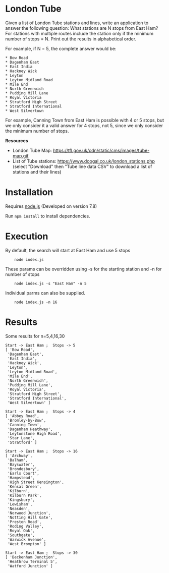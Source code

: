 # London Tube

Given a list of London Tube stations and lines, write an application to answer the following question:  What stations are N stops from East Ham?  For stations with multiple routes include the station only if the minimum number of stops = N.  Print out the results in alphabetical order.
  
  For example, if N = 5, the complete answer would be:
  
    * Bow Road
    * Dagenham East
    * East India
    * Hackney Wick
    * Leyton
    * Leyton Midland Road
    * Mile End
    * North Greenwich
    * Pudding Mill Lane
    * Royal Victoria
    * Stratford High Street
    * Stratford International
    * West Silvertown
    
  For example, Canning Town from East Ham is possible with 4 or 5 stops, but we only consider it a valid answer for 4 stops, not 5, since we only consider the minimum number of stops.
  
  **Resources**
  * London Tube Map: https://tfl.gov.uk/cdn/static/cms/images/tube-map.gif
  * List of Tube stations: https://www.doogal.co.uk/london_stations.php (select "Download" then "Tube line data CSV" to download a list of stations and their lines)
  
  
 
  # Installation
  
  Requires [node.js](https://nodejs.org/en) (Developed on version 7.8)
  
  Run `npm install` to install dependencies.
  
  # Execution
  
  By default, the search will start at East Ham and use 5 stops

```
    node index.js
```
   
  These params can be overridden using -s for the starting station and -n for number of stops
    
```
    node index.js -s "East Ham" -n 5 
```
  Individual parms can also be supplied.
```
    node index.js -n 16  
```

# Results
Some results for n=5,4,16,30

```
Start -> East Ham ;  Stops -> 5
[ 'Bow Road',
 'Dagenham East',
 'East India',
 'Hackney Wick',
 'Leyton',
 'Leyton Midland Road',
 'Mile End',
 'North Greenwich',
 'Pudding Mill Lane',
 'Royal Victoria',
 'Stratford High Street',
 'Stratford International',
 'West Silvertown' ]

Start -> East Ham ;  Stops -> 4
[ 'Abbey Road',
 'Bromley-by-Bow',
 'Canning Town',
 'Dagenham Heathway',
 'Leytonstone High Road',
 'Star Lane',
 'Stratford' ]

Start -> East Ham ;  Stops -> 16
[ 'Archway',
 'Balham',
 'Bayswater',
 'Brondesbury',
 'Earls Court',
 'Hampstead',
 'High Street Kensington',
 'Kensal Green',
 'Kilburn',
 'Kilburn Park',
 'Kingsbury',
 'Lewisham',
 'Neasden',
 'Norwood Junction',
 'Notting Hill Gate',
 'Preston Road',
 'Roding Valley',
 'Royal Oak',
 'Southgate',
 'Warwick Avenue',
 'West Brompton' ]

Start -> East Ham ;  Stops -> 30
[ 'Beckenham Junction',
 'Heathrow Terminal 5',
 'Watford Junction' ]
 ```